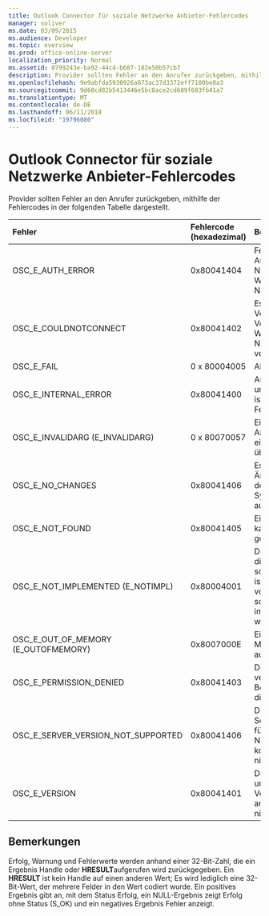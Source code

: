 ```yaml
---
title: Outlook Connector für soziale Netzwerke Anbieter-Fehlercodes
manager: soliver
ms.date: 03/09/2015
ms.audience: Developer
ms.topic: overview
ms.prod: office-online-server
localization_priority: Normal
ms.assetid: 0799243e-ba92-44c4-b687-182e50b57cb7
description: Provider sollten Fehler an den Anrufer zurückgeben, mithilfe der Fehlercodes in der folgenden Tabelle dargestellt.
ms.openlocfilehash: 9e9abfda5930926a873ac37d3372eff7100be8a3
ms.sourcegitcommit: 9d60cd82b5413446e5bc8ace2cd689f683fb41a7
ms.translationtype: MT
ms.contentlocale: de-DE
ms.lasthandoff: 06/11/2018
ms.locfileid: "19796080"
---
```

# <a name="outlook-social-connector-provider-error-codes"></a>Outlook Connector für soziale Netzwerke Anbieter-Fehlercodes

Provider sollten Fehler an den Anrufer zurückgeben, mithilfe der Fehlercodes in der folgenden Tabelle dargestellt. 
  
|**Fehler**|**Fehlercode (hexadezimal)**|**Beschreibung**|
|:-----|:-----|:-----|
|OSC_E_AUTH_ERROR  <br/> |0x80041404  <br/> |Fehler bei der Authentifizierung im Netzwerk der Website für soziale Netzwerke.  <br/> |
|OSC_E_COULDNOTCONNECT  <br/> |0x80041402  <br/> |Es ist keine Verbindung für eine Verbindung zu der Website für soziale Netzwerke verfügbar.  <br/> |
|OSC_E_FAIL  <br/> |0 x 80004005  <br/> |Allgemeine Fehler.  <br/> |
|OSC_E_INTERNAL_ERROR  <br/> |0x80041400  <br/> |Aufgrund einer ungültigen Vorgang ist ein interner Fehler aufgetreten.  <br/> |
|OSC_E_INVALIDARG (E_INVALIDARG)  <br/> |0 x 80070057  <br/> |Ein ungültiges Argument wurde an eine Funktion übergeben.  <br/> |
|OSC_E_NO_CHANGES  <br/> |0x80041406  <br/> |Es sind keine Änderungen seit der letzten Synchronisierung aufgetreten.  <br/> |
|OSC_E_NOT_FOUND  <br/> |0x80041405  <br/> |Eine Ressource kann nicht gefunden werden.  <br/> |
|OSC_E_NOT_IMPLEMENTED (E_NOTIMPL)  <br/> |0x80004001  <br/> |Die Anforderung an die Website für soziale Netzwerke ist gültig, aber nicht von der Website für soziale Netzwerke implementiert wurde.  <br/> |
|OSC_E_OUT_OF_MEMORY (E_OUTOFMEMORY)  <br/> |0x8007000E  <br/> |Ein Out-of-Memory-Fehler aufgetreten.  <br/> |
|OSC_E_PERMISSION_DENIED  <br/> |0x80041403  <br/> |Der OSC-Anbieter verweigerte Berechtigung für die Ressource.  <br/> |
|OSC_E_SERVER_VERSION_NOT_SUPPORTED  <br/> |0x80041406  <br/> |Die Version des Servers, das Konto für soziale Netzwerke konfigurieren wird nicht unterstützt.  <br/> |
|OSC_E_VERSION  <br/> |0x80041401  <br/> |Der Anbieter unterstützt diese Version von OSC-anbietererweiterung nicht.  <br/> |
   
## <a name="remarks"></a>Bemerkungen

Erfolg, Warnung und Fehlerwerte werden anhand einer 32-Bit-Zahl, die ein Ergebnis Handle oder **HRESULT**aufgerufen wird zurückgegeben. Ein **HRESULT** ist kein Handle auf einen anderen Wert; Es wird lediglich eine 32-Bit-Wert, der mehrere Felder in den Wert codiert wurde. Ein positives Ergebnis gibt an, mit dem Status Erfolg, ein NULL-Ergebnis zeigt Erfolg ohne Status (S_OK) und ein negatives Ergebnis Fehler anzeigt. 
  

